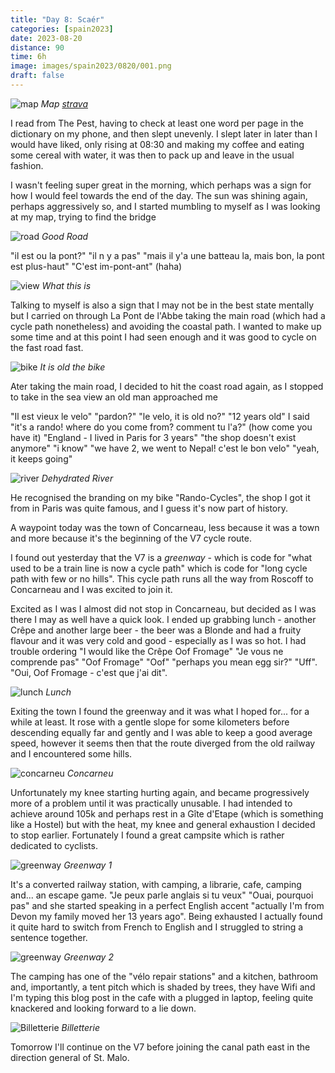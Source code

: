 ```yaml
--- 
title: "Day 8: Scaér"
categories: [spain2023]
date: 2023-08-20
distance: 90
time: 6h
image: images/spain2023/0820/001.png
draft: false
---
```


![map](/images/spain2023/0820/map.png)
*Map [strava](https://www.strava.com/activities/9686876749)*

I read from The Pest, having to check at least one word per page in the
dictionary on my phone, and then slept unevenly. I slept later in later than I
would have liked, only rising at 08:30 and making my coffee and eating some
cereal with water, it was then to pack up and leave in the usual fashion.

I wasn't feeling super great in the morning, which perhaps was a sign for how
I would feel towards the end of the day. The sun was shining again, perhaps
aggressively so, and I started mumbling to myself as I was looking at my map,
trying to find the bridge

![road](/images/spain2023/0820/001.png)
*Good Road*

"il est ou la pont?" "il n y a pas" "mais il y'a une batteau la, mais bon, la
pont est plus-haut" "C'est im-pont-ant" (haha)

![view](/images/spain2023/0820/002.png)
*What this is*

Talking to myself is also a sign that I may not be in the best state mentally
but I carried on through La Pont de l'Abbe taking the main road (which had a
cycle path nonetheless) and avoiding the coastal path. I wanted to make up
some time and at this point I had seen enough and it was good to cycle on the
fast road fast.

![bike](/images/spain2023/0820/003.png)
*It is old the bike*

Ater taking the main road, I decided to hit the coast road again, as I stopped
to take in the sea view an old man approached me

"Il est vieux le velo" "pardon?" "le velo, it is old no?" "12 years old" I
said "it's a rando! where do you come from? comment tu l'a?" (how come you
have it) "England - I lived in Paris for 3 years" "the shop doesn't exist anymore" "i
know" "we have 2, we went to Nepal! c'est le bon velo" "yeah, it keeps going"

![river](/images/spain2023/0820/004.png)
*Dehydrated River*

He recognised the branding on my bike "Rando-Cycles", the shop I got it from
in Paris was quite famous, and I guess it's now part of history.

A waypoint today was the town of Concarneau, less because it was a town and
more because it's the beginning of the V7 cycle route.

I found out yesterday that the V7 is a _greenway_ - which is code for "what
used to be a train line is now a cycle path" which is code for "long cycle
path with few or no hills". This cycle path runs all the way from Roscoff to
Concarneau and I was excited to join it.

Excited as I was I almost did not stop in Concarneau, but decided as I was
there I may as well have a quick look. I ended up grabbing lunch - another
Crêpe and another large beer - the beer was a Blonde and had a fruity flavour
and it was very cold and good - especially as I was so hot. I had trouble
ordering "I would like the Crêpe Oof Fromage" "Je vous ne comprende pas" "Oof
Fromage" "Oof" "perhaps you mean egg sir?" "Uff". "Oui, Oof Fromage - c'est que
j'ai dit".

![lunch](/images/spain2023/0820/005.png)
*Lunch*

Exiting the town I found the greenway and it was what I hoped for... for a
while at least. It rose with a gentle slope for some kilometers before
descending equally far and gently and I was able to keep a good average speed,
however it seems then that the route diverged from the old railway and I
encountered some hills.

![concarneu](/images/spain2023/0820/007.png)
*Concarneu*

Unfortunately my knee starting hurting again, and became progressively more of
a problem until it was practically unusable. I had intended to achieve around
105k and perhaps rest in a Gîte d'Etape (which is something like a Hostel) but
with the heat, my knee and general exhaustion I decided to stop earlier.
Fortunately I found a great campsite which is rather dedicated to cyclists.

![greenway](/images/spain2023/0820/008.png)
*Greenway 1*

It's a converted railway station, with camping, a librarie, cafe, camping
and... an escape game. "Je peux parle anglais si tu veux" "Ouai, pourquoi pas"
and she started speaking in a perfect English accent "actually I'm from Devon
my family moved her 13 years ago". Being exhausted I actually found it quite
hard to switch from French to English and I struggled to string a sentence
together.

![greenway](/images/spain2023/0820/009.png)
*Greenway 2*

The camping has one of the "vélo repair stations" and a kitchen, bathroom and,
importantly, a tent pitch which is shaded by trees, they have Wifi and I'm
typing this blog post in the cafe with a plugged in laptop, feeling quite
knackered and looking forward to a lie down.

![Billetterie](/images/spain2023/0820/010.png)
*Billetterie*

Tomorrow I'll continue on the V7 before joining the canal path east in the
direction general of St. Malo.
